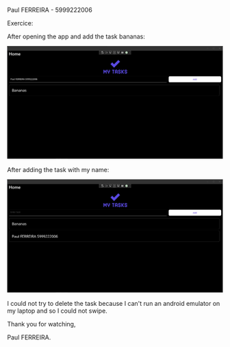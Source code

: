 Paul FERREIRA - 5999222006

Exercice:

After opening the app and add the task bananas:

![Screenshot](Screens/screen_1.png)

After adding the task with my name:

![Screenshot](Screens/screen_2.png)

I could not try to delete the task because I can't run an android emulator on my laptop and so I could not swipe.

Thank you for watching,

Paul FERREIRA.

